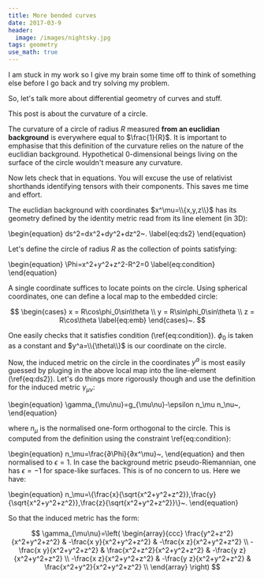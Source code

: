 ```yaml
---
title: More bended curves
date: 2017-03-9
header:
  image: /images/nightsky.jpg
tags: geometry
use_math: true
---
```


I am stuck in my work so I give my brain some time off to think of something else before I go back and try solving my problem.

So, let's talk more about differential geometry of curves and stuff.

This post is about the curvature of a circle.

The curvature of a circle of radius $R$ measured **from an euclidian background** is everywhere equal to $\frac{1}{R}$. It is important to emphasise that this definition of the curvature relies on the nature of the euclidian background. Hypothetical 0-dimensional beings living on the surface of the circle wouldn't measure any curvature.

Now lets check that in equations. You will excuse the use of relativist shorthands identifying tensors with their components. This saves me time and effort.

The euclidian background with coordinates $x^\mu=\\{x,y,z\\}$ has its geometry defined by the identity metric read from its line element (in 3D):

\begin{equation}
ds^2=dx^2+dy^2+dz^2~.
\label{eq:ds2}
\end{equation}

Let's define the circle of radius $R$ as the collection of points satisfying:

\begin{equation}
\Phi=x^2+y^2+z^2-R^2=0
\label{eq:condition}
\end{equation}

A single coordinate suffices to locate points on the circle. Using spherical coordinates, one can define a local map to the embedded circle:

$$
\begin{cases}
x = R\cos\phi_0\sin\theta \\
y = R\sin\phi_0\sin\theta \\
z = R\cos\theta
\label{eq:emb}
\end{cases}~.  
$$

One easily checks that it satisfies condition (\ref{eq:condition}). $\phi_0$ is taken as a constant and $y^a=\\{\theta\\}$ is our coordinate on the circle.

Now, the induced metric on the circle in the coordinates $y^a$ is most easily guessed by pluging in the above local map into the line-element (\ref{eq:ds2}). Let's do things more rigorously though and use the definition for the induced metric $\gamma_{\mu\nu}$:

\begin{equation}
\gamma_{\mu\nu}=g_{\mu\nu}-\epsilon n_\mu n_\nu~,
\end{equation}

where $n_\mu$ is the normalised one-form orthogonal to the circle. This is computed from the definition using the constraint \ref{eq:condition}:

\begin{equation}
n_\mu=\frac{∂\Phi}{∂x^\mu}~,
\end{equation}
and then normalised to $\epsilon = 1$. In case the background metric pseudo-Riemannian, one has $\epsilon=-1$ for space-like surfaces. This is of no concern to us. Here we have:

\begin{equation}
n_\mu=\\{\frac{x}{\sqrt{x^2+y^2+z^2}},\frac{y}{\sqrt{x^2+y^2+z^2}},\frac{z}{\sqrt{x^2+y^2+z^2}}\\}~.
\end{equation}

So that the induced metric has the form:

$$
\gamma_{\mu\nu}=\left(
\begin{array}{ccc}
 \frac{y^2+z^2}{x^2+y^2+z^2} & -\frac{x y}{x^2+y^2+z^2} & -\frac{x z}{x^2+y^2+z^2} \\
 -\frac{x y}{x^2+y^2+z^2} & \frac{x^2+z^2}{x^2+y^2+z^2} & -\frac{y z}{x^2+y^2+z^2} \\
 -\frac{x z}{x^2+y^2+z^2} & -\frac{y z}{x^2+y^2+z^2} & \frac{x^2+y^2}{x^2+y^2+z^2} \\
\end{array}
\right)
$$

